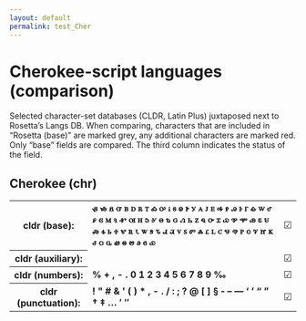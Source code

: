 ```yaml
---
layout: default
permalink: test_Cher
---
```


<h1>Cherokee-script languages (comparison)</h1>

<p>Selected character-set databases (CLDR, Latin Plus) juxtaposed next to Rosetta’s Langs DB. When comparing, characters that are included in “Rosetta (base)” are marked grey, any additional characters are marked red. Only “base” fields are compared. The third column indicates the status of the field.<p>

<h2>Cherokee (chr)</h2>

<table>
 <tr><th>cldr (base):</th><td><strong>ᏸ</strong> <strong>ᏹ</strong> <strong>ᏺ</strong> <strong>ᏻ</strong> <strong>ᏼ</strong> <strong>ꭰ</strong> <strong>ꭱ</strong> <strong>ꭲ</strong> <strong>ꭳ</strong> <strong>ꭴ</strong> <strong>ꭵ</strong> <strong>ꭶ</strong> <strong>ꭷ</strong> <strong>ꭸ</strong> <strong>ꭹ</strong> <strong>ꭺ</strong> <strong>ꭻ</strong> <strong>ꭼ</strong> <strong>ꭽ</strong> <strong>ꭾ</strong> <strong>ꭿ</strong> <strong>ꮀ</strong> <strong>ꮁ</strong> <strong>ꮂ</strong> <strong>ꮃ</strong> <strong>ꮄ</strong> <strong>ꮅ</strong> <strong>ꮆ</strong> <strong>ꮇ</strong> <strong>ꮈ</strong> <strong>ꮉ</strong> <strong>ꮊ</strong> <strong>ꮋ</strong> <strong>ꮌ</strong> <strong>ꮍ</strong> <strong>ꮎ</strong> <strong>ꮏ</strong> <strong>ꮐ</strong> <strong>ꮑ</strong> <strong>ꮒ</strong> <strong>ꮓ</strong> <strong>ꮔ</strong> <strong>ꮕ</strong> <strong>ꮖ</strong> <strong>ꮗ</strong> <strong>ꮘ</strong> <strong>ꮙ</strong> <strong>ꮚ</strong> <strong>ꮛ</strong> <strong>ꮜ</strong> <strong>ꮝ</strong> <strong>ꮞ</strong> <strong>ꮟ</strong> <strong>ꮠ</strong> <strong>ꮡ</strong> <strong>ꮢ</strong> <strong>ꮣ</strong> <strong>ꮤ</strong> <strong>ꮥ</strong> <strong>ꮦ</strong> <strong>ꮧ</strong> <strong>ꮨ</strong> <strong>ꮩ</strong> <strong>ꮪ</strong> <strong>ꮫ</strong> <strong>ꮬ</strong> <strong>ꮭ</strong> <strong>ꮮ</strong> <strong>ꮯ</strong> <strong>ꮰ</strong> <strong>ꮱ</strong> <strong>ꮲ</strong> <strong>ꮳ</strong> <strong>ꮴ</strong> <strong>ꮵ</strong> <strong>ꮶ</strong> <strong>ꮷ</strong> <strong>ꮸ</strong> <strong>ꮹ</strong> <strong>ꮺ</strong> <strong>ꮻ</strong> <strong>ꮼ</strong> <strong>ꮽ</strong> <strong>ꮾ</strong> <strong>ꮿ</strong> </td><td>☑︎</td></tr>
<tr><th>cldr (auxiliary):</th><td><span></span> </td><td>☑︎</td></tr>
<tr><th>cldr (numbers):</th><td><strong>%</strong> <strong>+</strong> <strong>,</strong> <strong>-</strong> <strong>.</strong> <strong>0</strong> <strong>1</strong> <strong>2</strong> <strong>3</strong> <strong>4</strong> <strong>5</strong> <strong>6</strong> <strong>7</strong> <strong>8</strong> <strong>9</strong> <strong>‰</strong> </td><td>☑︎</td></tr>
<tr><th>cldr (punctuation):</th><td><strong>!</strong> <strong>"</strong> <strong>#</strong> <strong>&</strong> <strong>'</strong> <strong>(</strong> <strong>)</strong> <strong>*</strong> <strong>,</strong> <strong>-</strong> <strong>.</strong> <strong>/</strong> <strong>:</strong> <strong>;</strong> <strong>?</strong> <strong>@</strong> <strong>[</strong> <strong>]</strong> <strong>§</strong> <strong>‐</strong> <strong>–</strong> <strong>—</strong> <strong>‘</strong> <strong>’</strong> <strong>“</strong> <strong>”</strong> <strong>†</strong> <strong>‡</strong> <strong>…</strong> <strong>′</strong> <strong>″</strong> </td><td>☑︎</td></tr>
 </table>

